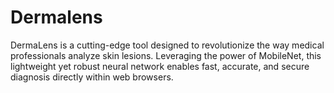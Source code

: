 # Dermalens
DermaLens is a cutting-edge tool designed to revolutionize the way medical professionals analyze skin lesions. Leveraging the power of MobileNet, this lightweight yet robust neural network enables fast, accurate, and secure diagnosis directly within web browsers. 
